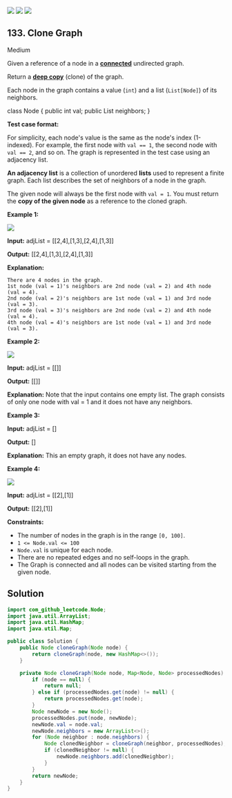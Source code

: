[![](https://img.shields.io/github/stars/javadev/LeetCode-in-Java?label=Stars&style=flat-square)](https://github.com/javadev/LeetCode-in-Java)
[![](https://img.shields.io/github/forks/javadev/LeetCode-in-Java?label=Fork%20me%20on%20GitHub%20&style=flat-square)](https://github.com/javadev/LeetCode-in-Java/fork)
[![](https://img.shields.io/badge/-LeetCode%20in%20Kotlin-blue?style=flat-square)](https://github.com/javadev/LeetCode-in-Kotlin)

## 133\. Clone Graph

Medium

Given a reference of a node in a **[connected](https://en.wikipedia.org/wiki/Connectivity_(graph_theory)#Connected_graph)** undirected graph.

Return a [**deep copy**](https://en.wikipedia.org/wiki/Object_copying#Deep_copy) (clone) of the graph.

Each node in the graph contains a value (`int`) and a list (`List[Node]`) of its neighbors.

class Node { public int val; public List<Node> neighbors; } 

**Test case format:**

For simplicity, each node's value is the same as the node's index (1-indexed). For example, the first node with `val == 1`, the second node with `val == 2`, and so on. The graph is represented in the test case using an adjacency list.

**An adjacency list** is a collection of unordered **lists** used to represent a finite graph. Each list describes the set of neighbors of a node in the graph.

The given node will always be the first node with `val = 1`. You must return the **copy of the given node** as a reference to the cloned graph.

**Example 1:**

![](https://assets.leetcode.com/uploads/2019/11/04/133_clone_graph_question.png)

**Input:** adjList = \[\[2,4],[1,3],[2,4],[1,3]]

**Output:** [[2,4],[1,3],[2,4],[1,3]]

**Explanation:**

    There are 4 nodes in the graph.
    1st node (val = 1)'s neighbors are 2nd node (val = 2) and 4th node (val = 4).
    2nd node (val = 2)'s neighbors are 1st node (val = 1) and 3rd node (val = 3).
    3rd node (val = 3)'s neighbors are 2nd node (val = 2) and 4th node (val = 4).
    4th node (val = 4)'s neighbors are 1st node (val = 1) and 3rd node (val = 3). 

**Example 2:**

![](https://assets.leetcode.com/uploads/2020/01/07/graph.png)

**Input:** adjList = \[\[]]

**Output:** [[]]

**Explanation:** Note that the input contains one empty list. The graph consists of only one node with val = 1 and it does not have any neighbors. 

**Example 3:**

**Input:** adjList = []

**Output:** []

**Explanation:** This an empty graph, it does not have any nodes. 

**Example 4:**

![](https://assets.leetcode.com/uploads/2020/01/07/graph-1.png)

**Input:** adjList = \[\[2],[1]]

**Output:** [[2],[1]] 

**Constraints:**

*   The number of nodes in the graph is in the range `[0, 100]`.
*   `1 <= Node.val <= 100`
*   `Node.val` is unique for each node.
*   There are no repeated edges and no self-loops in the graph.
*   The Graph is connected and all nodes can be visited starting from the given node.

## Solution

```java
import com_github_leetcode.Node;
import java.util.ArrayList;
import java.util.HashMap;
import java.util.Map;

public class Solution {
    public Node cloneGraph(Node node) {
        return cloneGraph(node, new HashMap<>());
    }

    private Node cloneGraph(Node node, Map<Node, Node> processedNodes) {
        if (node == null) {
            return null;
        } else if (processedNodes.get(node) != null) {
            return processedNodes.get(node);
        }
        Node newNode = new Node();
        processedNodes.put(node, newNode);
        newNode.val = node.val;
        newNode.neighbors = new ArrayList<>();
        for (Node neighbor : node.neighbors) {
            Node clonedNeighbor = cloneGraph(neighbor, processedNodes);
            if (clonedNeighbor != null) {
                newNode.neighbors.add(clonedNeighbor);
            }
        }
        return newNode;
    }
}
```